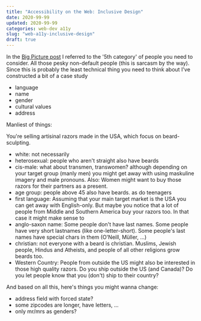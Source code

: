 ```yaml
---
title: "Accessibility on the Web: Inclusive Design"
date: 2020-99-99
updated: 2020-99-99
categories: web-dev a11y
slug: "web-a11y-inclusive-design"
draft: true
---
```


In the [Big Picture post]() I referred to the '5th category' of people you need to consider. All those pesky non-default people (this is sarcasm by the way). Since this is probably the least technical thing you need to think about I've constructed a bit of a case study



* language
* name
* gender
* cultural values
* address


Manliest of things:

You're selling artisinal razors made in the USA, which focus on beard-sculpting.

* white: not necessarily
* heterosexual: people who aren't straight also have beards
* cis-male: what about transmen, transwomen? although depending on your target group (manly men) you might get away with using maskuline imagery and male pronouns. Also: Women might want to buy those razors for their partners as a present.
* age group: people above 45 also have beards. as do teenagers
* first language: Assuming that your main target market is the USA you can get away with English-only. But maybe you notice that a lot of people from Middle and Southern America buy your razors too. In that case it might make sense to 
* anglo-saxon name: Some people don't have last names. Some people have very short lastnames (like one-letter-short). Some people's last names have special chars in them (O'Neill, Müller, ...)
* christian: not everyone with a beard is christian. Muslims, Jewish people, Hindus and Atheists, and people of all other religions grow beards too.
* Western Country: People from outside the US might also be interested in those high quality razors. Do you ship outside the US (and Canada)? Do you let people know that you (don't) ship to their country?


And based on all this, here's things you might wanna change:



* address field with forced state?
* some zipcodes are longer, have letters, ...
* only mr/mrs as genders?
